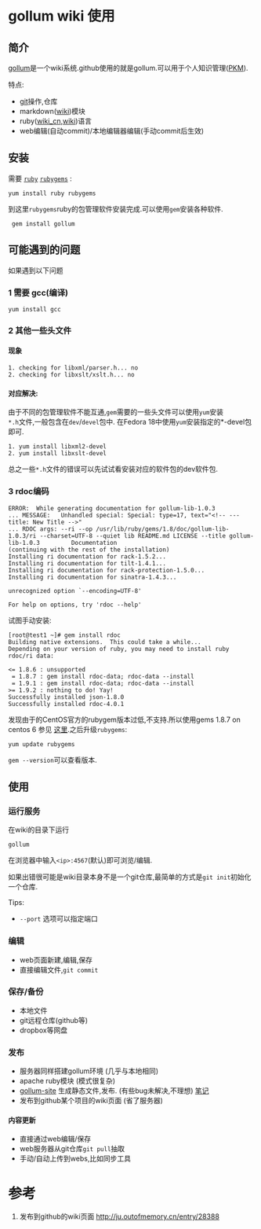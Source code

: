 # gollum wiki 使用
 
## 简介
[gollum](https://github.com/gollum/gollum)是一个wiki系统.github使用的就是gollum.可以用于个人知识管理([PKM](http://en.wikipedia.org/wiki/Personal_knowledge_management)).

特点:

* [git](http://git-scm.com/)操作,仓库
* markdown([wiki](http://en.wikipedia.org/wiki/Markdown))模块
* ruby([wiki_cn](http://zh.wikipedia.org/zh/Ruby),[wiki](http://en.wikipedia.org/wiki/Ruby_(programming_language)))语言
* web编辑(自动commit)/本地编辑器编辑(手动commit后生效)

## 安装


需要 [`ruby`](http://en.wikipedia.org/wiki/Ruby_programming_language) [`rubygems`](http://en.wikipedia.org/wiki/RubyGems) :

    yum install ruby rubygems
 
到这里`rubygems`ruby的包管理软件安装完成.可以使用`gem`安装各种软件.
 
     gem install gollum

## 可能遇到的问题

如果遇到以下问题

### 1 需要 gcc(编译) 
 
 `yum install gcc`

### 2 其他一些头文件

#### 现象

    1. checking for libxml/parser.h... no
    2. checking for libxslt/xslt.h... no

#### 对应解决:  
由于不同的包管理软件不能互通,`gem`需要的一些头文件可以使用`yum`安装   
`*.h`文件,一般包含在`dev`/`devel`包中. 在Fedora 18中使用`yum`安装指定的*-devel包即可.

    1. yum install libxml2-devel
    2. yum install libxslt-devel

总之一些`*.h`文件的错误可以先试试看安装对应的软件包的dev软件包.

### 3 rdoc编码

    ERROR:  While generating documentation for gollum-lib-1.0.3
    ... MESSAGE:   Unhandled special: Special: type=17, text="<!-- --- title: New Title -->"
    ... RDOC args: --ri --op /usr/lib/ruby/gems/1.8/doc/gollum-lib-1.0.3/ri --charset=UTF-8 --quiet lib README.md LICENSE --title gollum-lib-1.0.3         Documentation
    (continuing with the rest of the installation)
    Installing ri documentation for rack-1.5.2...
    Installing ri documentation for tilt-1.4.1...
    Installing ri documentation for rack-protection-1.5.0...
    Installing ri documentation for sinatra-1.4.3...

    unrecognized option `--encoding=UTF-8'

    For help on options, try 'rdoc --help'

试图手动安装:

    [root@test1 ~]# gem install rdoc
    Building native extensions.  This could take a while...
    Depending on your version of ruby, you may need to install ruby rdoc/ri data:

    <= 1.8.6 : unsupported
     = 1.8.7 : gem install rdoc-data; rdoc-data --install
     = 1.9.1 : gem install rdoc-data; rdoc-data --install
    >= 1.9.2 : nothing to do! Yay!
    Successfully installed json-1.8.0
    Successfully installed rdoc-4.0.1

发现由于的CentOS官方的rubygem版本过低,不支持.所以使用gems 1.8.7 on centos 6 参见 [这里](http://wiki.opscode.com/display/chef/Installing+Ruby+and+dependencies+on+CentOS+and+Others).之后升级`rubygems`:

    yum update rubygems

`gem --version`可以查看版本.

## 使用

### 运行服务
在wiki的目录下运行

    gollum

在浏览器中输入`<ip>:4567`(默认)即可浏览/编辑.

如果出错很可能是wiki目录本身不是一个git仓库,最简单的方式是`git init`初始化一个仓库.

Tips:
* `--port` 选项可以指定端口 

### 编辑

* web页面新建,编辑,保存
* 直接编辑文件,`git commit`


### 保存/备份

* 本地文件
* git远程仓库(github等)
* dropbox等网盘

### 发布

* 服务器同样搭建gollum环境 (几乎与本地相同)
* apache ruby模块 (模式很复杂)
* [gollum-site](https://github.com/dreverri/gollum-site) 生成静态文件,发布. (有些bug未解决,不理想) [笔记](gollum-site)
* 发布到github某个项目的wiki页面 (省了服务器) 

#### 内容更新

* 直接通过web编辑/保存
* web服务器从git仓库`git pull`抽取
* 手动/自动上传到webs,比如同步工具

# 参考

1. 发布到github的wiki页面 http://ju.outofmemory.cn/entry/28388 
